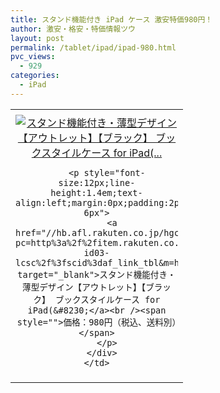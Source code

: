 ```yaml
---
title: スタンド機能付き iPad ケース 激安特価980円！
author: 激安・格安・特価情報ツウ
layout: post
permalink: /tablet/ipad/ipad-980.html
pvc_views:
  - 929
categories:
  - iPad
---
```

<table border="0" cellpadding="0" cellspacing="0">
  <tr>
    <td valign="top">
      <div style="border:1px none;margin:0px;padding:6px 0px;width:260px;text-align:center;float:left">
        <a href="//hb.afl.rakuten.co.jp/hgc/12fe8b2d.f743a4d8.12fe8b2e.66d72c88/?pc=http%3a%2f%2fitem.rakuten.co.jp%2fsoftbankselection%2fsb-id03-lcsc%2f%3fscid%3daf_link_tbl&m=http%3a%2f%2fm.rakuten.co.jp%2fsoftbankselection%2fi%2f10000207%2f" target="_blank"><img src="//hbb.afl.rakuten.co.jp/hgb/?pc=http%3a%2f%2fthumbnail.image.rakuten.co.jp%2f%400_mall%2fsoftbankselection%2fcabinet%2fjan_img%2f9760027230187-.jpg%3f_ex%3d240x240&m=http%3a%2f%2fthumbnail.image.rakuten.co.jp%2f%400_mall%2fsoftbankselection%2fcabinet%2fjan_img%2f9760027230187-.jpg" alt="スタンド機能付き・薄型デザイン【アウトレット】【ブラック】 ブックスタイルケース for iPad(..." border="0" style="margin:0px;padding:0px" /></a>

        <p style="font-size:12px;line-height:1.4em;text-align:left;margin:0px;padding:2px 6px">
          <a href="//hb.afl.rakuten.co.jp/hgc/12fe8b2d.f743a4d8.12fe8b2e.66d72c88/?pc=http%3a%2f%2fitem.rakuten.co.jp%2fsoftbankselection%2fsb-id03-lcsc%2f%3fscid%3daf_link_tbl&m=http%3a%2f%2fm.rakuten.co.jp%2fsoftbankselection%2fi%2f10000207%2f" target="_blank">スタンド機能付き・薄型デザイン【アウトレット】【ブラック】 ブックスタイルケース for iPad(&#8230;</a><br /><span style="">価格：980円（税込、送料別）</span>
        </p>
      </div>
    </td>
  </tr>
</table>